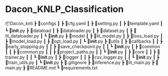 # Dacon_KNLP_Classification

📦Dacon_knli
 ┣ 📂configs
 ┃ ┣ 📜cfg.yaml
 ┃ ┣ 📜setting.py
 ┃ ┣ 📜template.yaml
 ┃ ┗ 📜__init__.py
 ┣ 📂dataload
 ┃ ┣ 📜dataloader.py
 ┃ ┣ 📜dataset.py
 ┃ ┣ 📜lit_dataloader.py
 ┃ ┗ 📜__init__.py
 ┣ 📂model
 ┃ ┣ 📜lit_model.py
 ┃ ┣ 📜loss_load.py
 ┃ ┣ 📜model_load.py
 ┃ ┣ 📜opt_load.py
 ┃ ┗ 📜__init__.py
 ┣ 📂utils
 ┃ ┣ 📂callbacks
 ┃ ┃ ┣ 📜early_stopping.py
 ┃ ┃ ┣ 📜save_checkpoint.py
 ┃ ┃ ┗ 📜__init__.py
 ┃ ┣ 📂common
 ┃ ┃ ┣ 📜common.py
 ┃ ┃ ┣ 📜project_paths.py
 ┃ ┃ ┗ 📜__init__.py
 ┃ ┣ 📂core
 ┃ ┃ ┣ 📜trainer.py
 ┃ ┃ ┗ 📜__init__.py
 ┃ ┣ 📂logger
 ┃ ┃ ┣ 📜csv_logger.py
 ┃ ┃ ┗ 📜__init__.py
 ┃ ┣ 📜train_utils.py
 ┃ ┗ 📜__init__.py
 ┣ 📜.gitignore
 ┣ 📜inference.py
 ┣ 📜lit_main.py
 ┣ 📜main.py
 ┣ 📜README.md
 ┗ 📜requirements.txt
